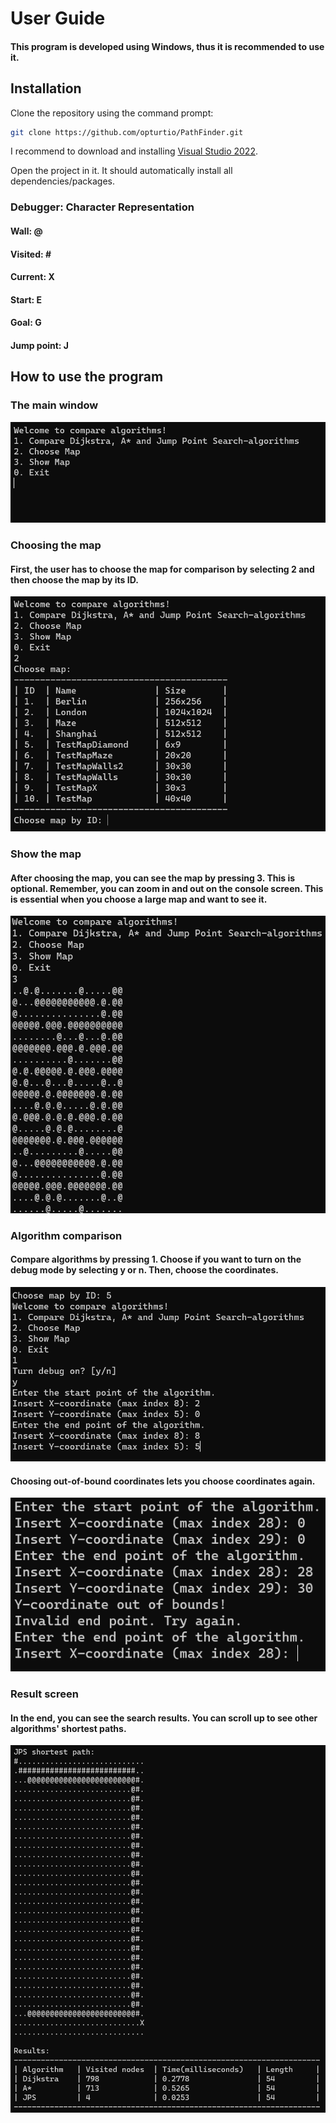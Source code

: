 # User Guide

#### This program is developed using Windows, thus it is recommended to use it.

## Installation

Clone the repository using the command prompt:
```bash
git clone https://github.com/opturtio/PathFinder.git
```

I recommend to download and installing [Visual Studio 2022](https://visualstudio.microsoft.com/thank-you-downloading-visual-studio/?sku=Community&channel=Release&version=VS2022&source=VSLandingPage&passive=false&cid=2030).


Open the project in it. It should automatically install all dependencies/packages.

### Debugger: Character Representation

#### Wall: @

#### Visited: \#

#### Current: X

#### Start: E

#### Goal: G

#### Jump point: J


## How to use the program

### The main window

![](./Pics/MainScreen.png)

### Choosing the map

#### First, the user has to choose the map for comparison by selecting 2 and then choose the map by its ID.

![](./Pics/ChooseMap.png)

### Show the map

#### After choosing the map, you can see the map by pressing 3. This is optional. Remember, you can zoom in and out on the console screen. This is essential when you choose a large map and want to see it.

![](./Pics/ShowMap.png)

### Algorithm comparison

#### Compare algorithms by pressing 1. Choose if you want to turn on the debug mode by selecting y or n. Then, choose the coordinates.

![](./Pics/ChoosingCoordinates.png)

#### Choosing out-of-bound coordinates lets you choose coordinates again.

![](./Pics/WrongCoordinate.png)

### Result screen

#### In the end, you can see the search results. You can scroll up to see other algorithms' shortest paths.

![](./Pics/Result.png)